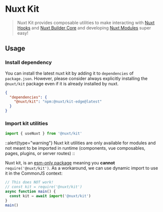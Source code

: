 # Nuxt Kit

> Nuxt Kit provides composable utilities to make interacting with [Nuxt Hooks](/api/advanced/hooks) and [Nuxt Builder Core](/guide/going-further/internals#the-nuxt-interface) and developing [Nuxt Modules](/guide/going-further/module-creation) super easy!

## Usage

### Install dependency

You can install the latest nuxt kit by adding it to `dependencies` of `package.json`. However, please consider always explicitly installing the `@nuxt/kit` package even if it is already installed by nuxt.

```json [package.json]
{
  "dependencies": {
    "@nuxt/kit": "npm:@nuxt/kit-edge@latest"
  }
}
```

### Import kit utilities

```js [test.mjs]
import { useNuxt } from '@nuxt/kit'
```

::alert{type="warning"}
Nuxt kit utilities are only available for modules and not meant to be imported in runtime (components, vue composables, pages, plugins, or server routes)
::

Nuxt kit, is an [esm-only package](/guide/going-further/native-es-modules) meaning you **cannot** `require('@nuxt/kit')`. As a workaround, we can use dynamic import to use it in the CommonJS context:

```js [test.cjs]
// This does NOT work!
// const kit = require('@nuxt/kit')
async function main() {
  const kit = await import('@nuxt/kit')
}
main()
```

